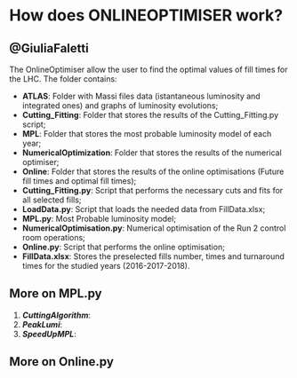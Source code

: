 # How does ONLINEOPTIMISER work?
## @GiuliaFaletti
The OnlineOptimiser allow the user to find the optimal values of fill times for the LHC.
The folder contains:
* **ATLAS**: Folder with Massi files data (istantaneous luminosity and integrated ones) and graphs of luminosity evolutions;
* **Cutting_Fitting**: Folder that stores the results of the Cutting_Fitting.py script;
* **MPL**: Folder that stores the most probable luminosity model of each year;
* **NumericalOptimization**: Folder that stores the results of the numerical optimiser;
* **Online**: Folder that stores the results of the online optimisations (Future fill times and optimal fill times);
* **Cutting_Fitting.py**: Script that performs the necessary cuts and fits for all selected fills;
* **LoadData.py**: Script that loads the needed data from FillData.xlsx;
* **MPL.py**: Most Probable luminosity model;
* **NumericalOptimisation.py**: Numerical optimisation of the Run 2 control room operations;
* **Online.py**: Script that performs the online optimisation;
* **FillData.xlsx**: Stores the preselected fills number, times and turnaround times for the studied years (2016-2017-2018).

## More on MPL.py

1. ***CuttingAlgorithm***:
2. ***PeakLumi***:
3. ***SpeedUpMPL***:

## More on Online.py


